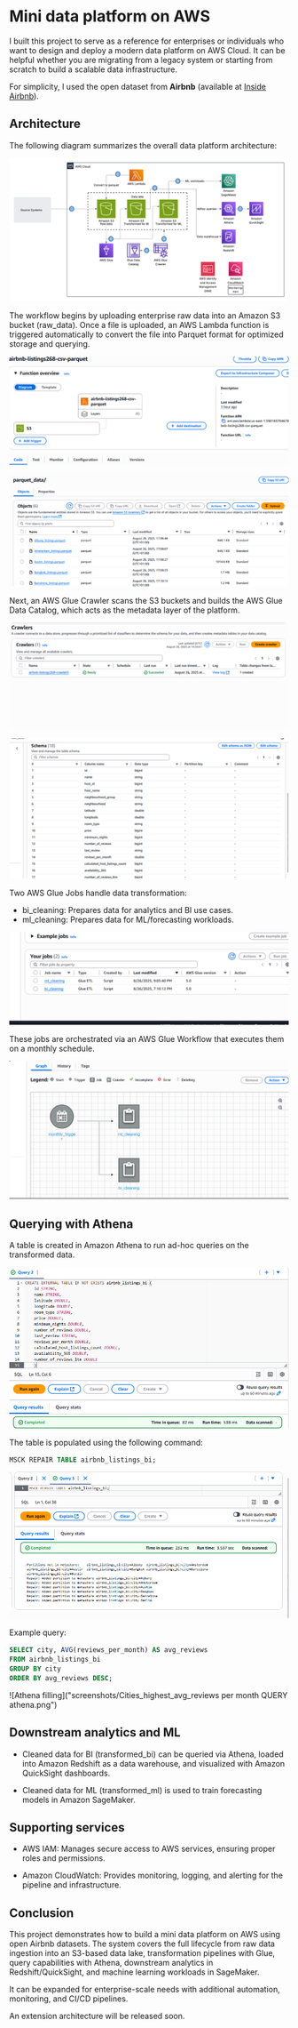 # Mini data platform on AWS

I built this project to serve as a reference for enterprises or individuals who want to design and deploy a modern data platform on AWS Cloud. It can be helpful whether you are migrating from a legacy system or starting from scratch to build a scalable data infrastructure.

For simplicity, I used the open dataset from **Airbnb** (available at [Inside Airbnb](https://insideairbnb.com/get-the-data)).

## Architecture

The following diagram summarizes the overall data platform architecture:

![Project Architecture](screenshots/project_arch.png)


The workflow begins by uploading enterprise raw data into an Amazon S3 bucket (raw_data). Once a file is uploaded, an AWS Lambda function is triggered automatically to convert the file into Parquet format for optimized storage and querying.

![Lmabda Architecture](screenshots/lambda_arch.png)

![Parquet conversion](screenshots/parquet_conversion.png)


Next, an AWS Glue Crawler scans the S3 buckets and builds the AWS Glue Data Catalog, which acts as the metadata layer of the platform.

![Glue crawler](screenshots/glue_crawler.png)

![Glue data catalogue](screenshots/raw-glue-data-catalogue.png)

Two AWS Glue Jobs handle data transformation:

- bi_cleaning: Prepares data for analytics and BI use cases.
- ml_cleaning: Prepares data for ML/forecasting workloads.

![Glue Jobs](screenshots/glue_jobs.png)

These jobs are orchestrated via an AWS Glue Workflow that executes them on a monthly schedule.

![Glue Workflow](screenshots/glue_bi_ml_workflow.png)


## Querying with Athena

A table is created in Amazon Athena to run ad-hoc queries on the transformed data.

![Athena table](screenshots/athena_table_ceation.png)

The table is populated using the following command:


```sql
MSCK REPAIR TABLE airbnb_listings_bi;
```

![Athena filling](screenshots/filling_athena_table.png)


Example query:

```sql
SELECT city, AVG(reviews_per_month) AS avg_reviews
FROM airbnb_listings_bi
GROUP BY city
ORDER BY avg_reviews DESC;
```

![Athena filling]("screenshots/Cities_highest_avg_reviews per month QUERY athena.png")


## Downstream analytics and ML

- Cleaned data for BI (transformed_bi) can be queried via Athena, loaded into Amazon Redshift as a data warehouse, and visualized with Amazon QuickSight dashboards.

- Cleaned data for ML (transformed_ml) is used to train forecasting models in Amazon SageMaker.

## Supporting services

- AWS IAM: Manages secure access to AWS services, ensuring proper roles and permissions.

- Amazon CloudWatch: Provides monitoring, logging, and alerting for the pipeline and infrastructure.

## Conclusion

This project demonstrates how to build a mini data platform on AWS using open Airbnb datasets. The system covers the full lifecycle from raw data ingestion into an S3-based data lake, transformation pipelines with Glue, query capabilities with Athena, downstream analytics in Redshift/QuickSight, and machine learning workloads in SageMaker.

It can be expanded for enterprise-scale needs with additional automation, monitoring, and CI/CD pipelines.

An extension architecture will be released soon.